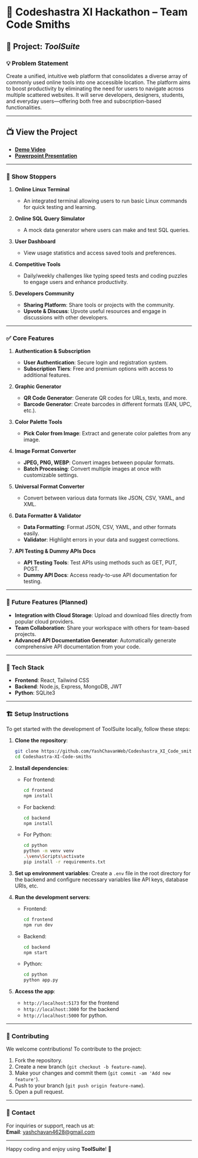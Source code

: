 # 🚀 **Codeshastra XI Hackathon – Team Code Smiths**

## 🧰 **Project: _ToolSuite_**

### 💡 **Problem Statement**

Create a unified, intuitive web platform that consolidates a diverse array of commonly used online tools into one accessible location. The platform aims to boost productivity by eliminating the need for users to navigate across multiple scattered websites. It will serve developers, designers, students, and everyday users—offering both free and subscription-based functionalities.

---

## 📺 **View the Project**

- **[Demo Video](https://drive.google.com/file/d/1aLrQCO2dW47nmAMfGSQ4nHGjge5u6gHi/view?usp=sharing)**
- **[Powerpoint Presentation](https://drive.google.com/file/d/15RxO-FhbjL-GLeqxmumtRasaKPSMEOKO/view?usp=sharing)**


---

### 🌟 **Show Stoppers**

1. **Online Linux Terminal**

   - An integrated terminal allowing users to run basic Linux commands for quick testing and learning.

2. **Online SQL Query Simulator**

   - A mock data generator where users can make and test SQL queries.

3. **User Dashboard**

   - View usage statistics and access saved tools and preferences.

4. **Competitive Tools**

   - Daily/weekly challenges like typing speed tests and coding puzzles to engage users and enhance productivity.

5. **Developers Community**
   - **Sharing Platform**: Share tools or projects with the community.
   - **Upvote & Discuss**: Upvote useful resources and engage in discussions with other developers.

---

### ✅ **Core Features**

1. **Authentication & Subscription**

   - **User Authentication**: Secure login and registration system.
   - **Subscription Tiers**: Free and premium options with access to additional features.

2. **Graphic Generator**

   - **QR Code Generator**: Generate QR codes for URLs, texts, and more.
   - **Barcode Generator**: Create barcodes in different formats (EAN, UPC, etc.).

3. **Color Palette Tools**

   - **Pick Color from Image**: Extract and generate color palettes from any image.

4. **Image Format Converter**

   - **JPEG, PNG, WEBP**: Convert images between popular formats.
   - **Batch Processing**: Convert multiple images at once with customizable settings.

5. **Universal Format Converter**

   - Convert between various data formats like JSON, CSV, YAML, and XML.

6. **Data Formatter & Validator**

   - **Data Formatting**: Format JSON, CSV, YAML, and other formats easily.
   - **Validator**: Highlight errors in your data and suggest corrections.

7. **API Testing & Dummy APIs Docs**
   - **API Testing Tools**: Test APIs using methods such as GET, PUT, POST.
   - **Dummy API Docs**: Access ready-to-use API documentation for testing.

---

### 🚀 **Future Features (Planned)**

- **Integration with Cloud Storage**: Upload and download files directly from popular cloud providers.
- **Team Collaboration**: Share your workspace with others for team-based projects.
- **Advanced API Documentation Generator**: Automatically generate comprehensive API documentation from your code.

---

### 📜 **Tech Stack**

- **Frontend**: React, Tailwind CSS
- **Backend**: Node.js, Express, MongoDB, JWT
- **Python**: SQLite3

---

### 🏗️ **Setup Instructions**

To get started with the development of ToolSuite locally, follow these steps:

1. **Clone the repository**:

   ```bash
   git clone https://github.com/YashChavanWeb/Codeshastra_XI_Code_smiths
   cd Codeshastra-XI-Code-smiths
   ```

2. **Install dependencies**:

   - For frontend:
     ```bash
     cd frontend
     npm install
     ```
   - For backend:
     ```bash
     cd backend
     npm install
     ```
   - For Python:
     ```bash
     cd python
     python -m venv venv
     .\venv\Scripts\activate
     pip install -r requirements.txt
     ```

3. **Set up environment variables**:
   Create a `.env` file in the root directory for the backend and configure necessary variables like API keys, database URIs, etc.

4. **Run the development servers**:

   - Frontend:
     ```bash
     cd frontend
     npm run dev
     ```
   - Backend:
     ```bash
     cd backend
     npm start
     ```
   - Python:
     ```bash
     cd python
     python app.py
     ```

5. **Access the app**:
   - `http://localhost:5173` for the frontend
   - `http://localhost:3000` for the backend
   - `http://localhost:5000` for python.

---

### 🤝 **Contributing**

We welcome contributions! To contribute to the project:

1. Fork the repository.
2. Create a new branch (`git checkout -b feature-name`).
3. Make your changes and commit them (`git commit -am 'Add new feature'`).
4. Push to your branch (`git push origin feature-name`).
5. Open a pull request.

---

### 💬 **Contact**

For inquiries or support, reach us at:  
**Email**: yashchavan4628@gmail.com

---

Happy coding and enjoy using **ToolSuite**! 🚀
